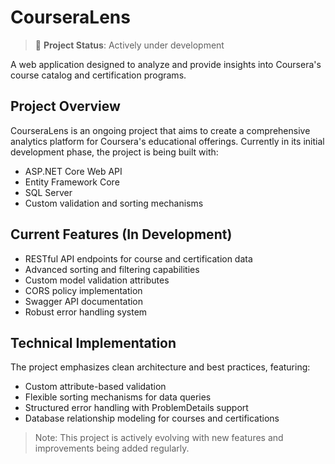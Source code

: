 # CourseraLens

> 🚧 **Project Status**: Actively under development

A web application designed to analyze and provide insights into Coursera's course catalog and certification programs.

## Project Overview

CourseraLens is an ongoing project that aims to create a comprehensive analytics platform for Coursera's educational offerings. Currently in its initial development phase, the project is being built with:

- ASP.NET Core Web API
- Entity Framework Core
- SQL Server
- Custom validation and sorting mechanisms

## Current Features (In Development)

- RESTful API endpoints for course and certification data
- Advanced sorting and filtering capabilities
- Custom model validation attributes
- CORS policy implementation
- Swagger API documentation
- Robust error handling system

## Technical Implementation

The project emphasizes clean architecture and best practices, featuring:

- Custom attribute-based validation
- Flexible sorting mechanisms for data queries
- Structured error handling with ProblemDetails support
- Database relationship modeling for courses and certifications

> Note: This project is actively evolving with new features and improvements being added regularly.